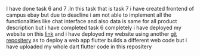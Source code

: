 I have done task 6 and 7 .In this task that is task 7 i have created frontend of campus ebay but due to deadline i am not able to implement all the functionalities like chat interface and also data is same for all product description but i have completed task 6 completely i have deployed my website on this [link](https://piyushsingal3.github.io/task7/) and  i have deployed my website using another [git repositery](https://github.com/piyushsingal3/task7.git) as to deploy a web app flutter builds a different web code but i have uploaded my whole dart flutter code in this repositery

